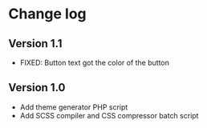 Change log
==========

Version 1.1
-----------
* FIXED: Button text got the color of the button

Version 1.0
-----------
* Add theme generator PHP script
* Add SCSS compiler and CSS compressor batch script